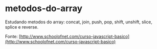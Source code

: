 # metodos-do-array

Estudando metodos do array: concat, join, push, pop, shift, unshift, slice, splice e reverse.

Fonte: [http://www.schoolofnet.com/curso-javascript-basico](http://www.schoolofnet.com/curso-javascript-basico)

